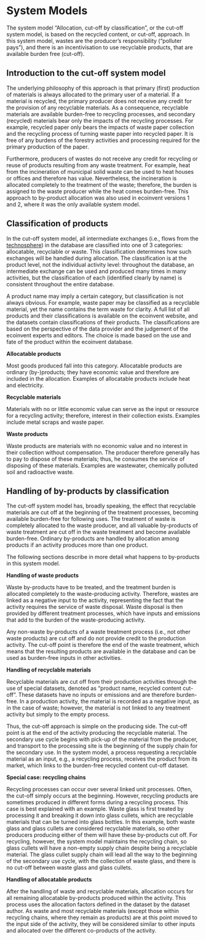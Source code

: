 # System Models

The system model “Allocation, cut-off by classification”, or the cut-off system model, is based on the recycled content,
or cut-off, approach. In this system model, wastes are the producer’s responsibility (“polluter pays”), and there is an
incentivisation to use recyclable products, that are available burden free (cut-off).

## Introduction to the cut-off system model

The underlying philosophy of this approach is that primary (first) production of materials is always allocated to the
primary user of a material. If a material is recycled, the primary producer does not receive any credit for the
provision of any recyclable materials. As a consequence, recyclable materials are available burden-free to recycling
processes, and secondary (recycled) materials bear only the impacts of the recycling processes. For example, recycled
paper only bears the impacts of waste paper collection and the recycling process of turning waste paper into recycled
paper. It is free of any burdens of the forestry activities and processing required for the primary production of the
paper.

Furthermore, producers of wastes do not receive any credit for recycling or reuse of products resulting from any waste
treatment. For example, heat from the incineration of municipal solid waste can be used to heat houses or offices and
therefore has value. Nevertheless, the incineration is allocated completely to the treatment of the waste; therefore,
the burden is assigned to the waste producer while the heat comes burden-free. This approach to by-product allocation
was also used in ecoinvent versions 1 and 2, where it was the only available system model.

## Classification of products

In the cut-off system model, all intermediate exchanges (i.e., flows from
the [technosphere](https://ecoinvent.org/terminology/)) in the database are classified into one of 3 categories:
allocatable, recyclable or waste. This classification determines how such exchanges will be handled during allocation.
The classification is at the product level, not the individual activity level: throughout the database, an intermediate
exchange can be used and produced many times in many activities, but the classification of each (identified clearly by
name) is consistent throughout the entire database.

A product name may imply a certain category, but classification is not always obvious. For example, waste paper may be
classified as a recyclable material, yet the name contains the term waste for clarity. A full list of all products and
their classifications is available on the ecoinvent website, and the datasets contain classifications of their products.
The classifications are based on the perspective of the data provider and the judgement of the ecoinvent experts and
editors. The choice is made based on the use and fate of the product within the ecoinvent database.

**Allocatable products**

Most goods produced fall into this category. Allocatable products are ordinary (by-)products; they have economic value
and therefore are included in the allocation. Examples of allocatable products include heat and electricity.

**Recyclable materials**

Materials with no or little economic value can serve as the input or resource for a recycling activity; therefore,
interest in their collection exists. Examples include metal scraps and waste paper.

**Waste products**

Waste products are materials with no economic value and no interest in their collection without compensation. The
producer therefore generally has to pay to dispose of these materials; thus, he consumes the service of disposing of
these materials. Examples are wastewater, chemically polluted soil and radioactive waste.

## Handling of by-products by classification

The cut-off system model has, broadly speaking, the effect that recyclable materials are cut off at the beginning of the
treatment processes, becoming available burden-free for following uses. The treatment of waste is completely allocated
to the waste producer, and all valuable by-products of waste treatment are cut off in the waste treatment and become
available burden-free. Ordinary by-products are handled by allocation among products if an activity produces more than
one product.

The following sections describe in more detail what happens to by-products in this system model.

**Handling of waste products**

Waste by-products have to be treated, and the treatment burden is allocated completely to the waste-producing activity.
Therefore, wastes are linked as a negative input to the activity, representing the fact that the activity requires the
service of waste disposal. Waste disposal is then provided by different treatment processes, which have inputs and
emissions that add to the burden of the waste-producing activity.

Any non-waste by-products of a waste treatment process (i.e., not other waste products) are cut off and do not provide
credit to the production activity. The cut-off point is therefore the end of the waste treatment, which means that the
resulting products are available in the database and can be used as burden-free inputs in other activities.

**Handling of recyclable materials**

Recyclable materials are cut off from their production activities through the use of special datasets, denoted as
“product name, recycled content cut-off”. These datasets have no inputs or emissions and are therefore burden-free. In a
production activity, the material is recorded as a negative input, as in the case of waste; however, the material is not
linked to any treatment activity but simply to the empty process.

Thus, the cut-off approach is simple on the producing side. The cut-off point is at the end of the activity producing
the recyclable material. The secondary use cycle begins with pick-up of the material from the producer, and transport to
the processing site is the beginning of the supply chain for the secondary use. In the system model, a process
requesting a recyclable material as an input, e.g., a recycling process, receives the product from its market, which
links to the burden-free recycled content cut-off dataset.

**Special case: recycling chains**

Recycling processes can occur over several linked unit processes. Often, the cut-off simply occurs at the beginning.
However, recycling products are sometimes produced in different forms during a recycling process. This case is best
explained with an example. Waste glass is first treated by processing it and breaking it down into glass cullets, which
are recyclable materials that can be turned into glass bottles. In this example, both waste glass and glass cullets are
considered recyclable materials, so other producers producing either of them will have these by-products cut off. For
recycling, however, the system model maintains the recycling chain, so glass cullets will have a non-empty supply chain
despite being a recyclable material. The glass cullet supply chain will lead all the way to the beginning of the
secondary use cycle, with the collection of waste glass, and there is no cut-off between waste glass and glass cullets.

**Handling of allocatable products**

After the handling of waste and recyclable materials, allocation occurs for all remaining allocatable by-products
produced within the activity. This process uses the allocation factors defined in the dataset by the dataset author. As
waste and most recyclable materials (except those within recycling chains, where they remain as products) are at this
point moved to the input side of the activity, they will be considered similar to other inputs and allocated over the
different co-products of the activity.
